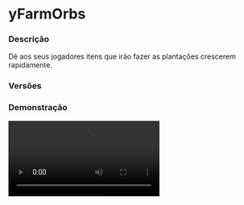 # yFarmOrbs
<secondary-label ref="utility"/>

### Descrição
Dê aos seus jogadores itens que irão fazer as plantações crescerem rapidamente.

### Versões
<secondary-label ref="1.8"/>
<secondary-label ref="1.9"/>
<secondary-label ref="1.10"/>
<secondary-label ref="1.11"/>
<secondary-label ref="1.12"/>
<secondary-label ref="1.13"/>
<secondary-label ref="1.14"/>
<secondary-label ref="1.15"/>
<secondary-label ref="1.16"/>
<secondary-label ref="1.17"/>
<secondary-label ref="1.18"/>
<secondary-label ref="1.19"/>
<secondary-label ref="1.20"/>
<secondary-label ref="1.21"/>

### Demonstração
<video src="//www.youtube.com/watch?v=V6mDeFerkS0"/>


<chapter title="Comandos" id="commands" collapsible="true">
<code-block lang="plain text">/orb help&nbsp;- Envia a mensagem de ajuda
/orb give&nbsp;- Dá orbs para um jogador
/orb reload&nbsp;- Recarrega as configurações</code-block>
</chapter>

<chapter title="Permissões" id="permissions" collapsible="true">
<code-block lang="plain text">yfarmorbs.use - Permissão para o /orb help
yfarmorbs.give - Permissão para o /pets give
yfarmorbs.admin.reload - Permissão para o /pets reload</code-block>
</chapter>



## Configuração
<primary-label ref="config"/>
Confira os arquivos de configuração deste plugin e revise os detalhes para garantir uma implementação correta.

<chapter title="Arquivos de Configuração" collapsible="true">
<chapter title="Estrutura do diretório" collapsible="false">
<code-block lang="plain text" ignore-vars="true">
Estrutura do diretório:
└── yFarmOrbs/
    ├── orbs/
    │    └── carrot.yml
    ├── commands.yml
    ├── config.yml
    └── messages.yml
</code-block>
</chapter>

<chapter title="orbs" collapsible="true">
<chapter title="carrot.yml" collapsible="true">
<code-block lang="yaml" ignore-vars="true">
<![CDATA[
# item da orb
item:
  material: 'e43dca8f3bda01152a1ee351d19bf3a580f0582d6a3f437576e3f6cb233bc6f2'
  name: '&a&lORB DE FARM &8(CENOURA)'
  lore:
    - '&7Ao colocar essa orb no chão'
    - '&7ela irá fazer sua plantação de'
    - '&7cenoura crescer totalmente a cada'
    - '&710 segundos.'
    - ''
    - ' &fTempo de crescimento: &a10 segundos'
    - ' &fOndas: &a6 ondas'
    - ' &fRaio: &a8 blocos'
    - ''
    - '&aAperte com ela no chão para ativar.'

# Nome da ORB
name: '&a&lORB DE FARM &8(CENOURA)'

# Tempo a cada onda para crescer as plantas
# em segundos
feed-time: 10

# efeito ao crescer
feed-particle: 'HAPPY_VILLAGER'

# Quantia de ondas que a ORB irá ter
# deixe 0 para ser infinita
rounds: 5

# Mundos que não poderá colocar essa orb
world-blacklist: []

# Quantia de blocos que a ORB irá afetar
radius:
  x: 8
  y: 10
  z: 8

# Plantas que serão reconhecidas pela ORB
farm-types:
  - 'CARROT'

# Nível que irá crescer a farm
feed-level:
  - 'CARROT:7'

# Cabeça que ficará flutuando
floating:
  # Altura da cabeça em relação ao chão
  off-set: 2.0
  # Item da cabeça que ficará flutuando
  item: 'e43dca8f3bda01152a1ee351d19bf3a580f0582d6a3f437576e3f6cb233bc6f2'
  # Altura do holograma em relação a cabeça
  hologram-off-set : 3.7
  # Holograma da cabeça que ficará flutuando
  hologram:
    - '&a&lORB DE FARM &8(CENOURA)'
    - ''
    - ' &fTempo de crescimento: &a{feed_time} segundos'
    - ' &fOndas restantes: &a{rounds} ondas'
    - ' &fRaio: &a8 blocos'
]]>
</code-block>
</chapter>

</chapter>

<chapter title="commands.yml" collapsible="true">
<code-block lang="yaml" ignore-vars="true">
<![CDATA[
#     ___                                          _
#    / __\___  _ __ ___  _ __ ___   __ _ _ __   __| |___
#   / /  / _ \| '_ ` _ \| '_ ` _ \ / _` | '_ \ / _` / __|
#  / /__| (_) | | | | | | | | | | | (_| | | | | (_| \__ \
#  \____/\___/|_| |_| |_|_| |_| |_|\__,_|_| |_|\__,_|___/
#
# Lista de comandos do plugin.

# Utilize "comando|comando" para criar aliases.
# Por exemplo: "gm|gamemode"
# Você pode criar quantas aliases quiser.
commands:
  farmorb: 'farmorbs|orbs|farmorb|orb'
]]>
</code-block>
</chapter>

<chapter title="config.yml" collapsible="true">
<code-block lang="yaml" ignore-vars="true">
<![CDATA[
#        _____                     ___       _
#  _   _|  ___|_ _ _ __ _ __ ___  / _ \ _ __| |__  ___
# | | | | |_ / _` | '__| '_ ` _ \| | | | '__| '_ \/ __|
# | |_| |  _| (_| | |  | | | | | | |_| | |  | |_) \__ \
#  \__, |_|  \__,_|_|  |_| |_| |_|\___/|_|  |_.__/|___/
#  |___/
#
# Discord: discord.ystoreplugins.com.br
# Site: ystoreplugins.com.br
#

# Modo de depuração para correção de problemas no plugin.
debug-mode: false

#      ___      _        _
#     /   \__ _| |_ __ _| |__   __ _ ___  ___
#    / /\ / _` | __/ _` | '_ \ / _` / __|/ _ \
#   / /_// (_| | || (_| | |_) | (_| \__ \  __/
#  /___,' \__,_|\__\__,_|_.__/ \__,_|___/\___|
#
# Configurações do banco de dados.

database:
  # Determina o tipo de banco de dados. Valores válidos: [SQLITE, MYSQL, HIKARI (recomendado)]
  storage-type: SQLITE

  # Dados para conexão ao banco de dados MYSQL.
  data:
    # Endereço de conexão do banco de dados. [EX: 127.0.0.1]
    host: localhost
    # Porta de conexão do banco de dados. [EX: 3306]
    port: 3306
    # Nome do banco de dados a ser conectado. [EX: minecraft]
    database: ''
    # Usuário de conexão. [EX: root]
    username: ''
    # Senha do usuário de conexão: [EX: 123]
    password: ''
]]>
</code-block>
</chapter>

<chapter title="messages.yml" collapsible="true">
<code-block lang="yaml" ignore-vars="true">
<![CDATA[
#
#    /\/\   ___  ___ ___  __ _  __ _  ___  ___
#   /    \ / _ \/ __/ __|/ _` |/ _` |/ _ \/ __|
#  / /\/\ \  __/\__ \__ \ (_| | (_| |  __/\__ \
#  \/    \/\___||___/___/\__,_|\__, |\___||___/
#                              |___/
#
# Plugin messages

chat:
  syntax: '&cUse: /{command} {syntax}'
  target: '&cJogador {player} não encontrado.'
  number: '&cO argumento não é um número.'
  permission: '&cVocê não tem permissão para fazer isto.'
  console: '&cApenas jogadores in-game podem realizar esta ação.'
  cancelled: '&cVocê cancelou a ação.'
  reload: '&aConfigurações recarregadas com sucesso.'
  inv-full: '&cO seu inventário está cheio.'
  help: |

    &aOrbs comandos:

    &a> /orb give <player> <orb> <quantia>
    &a> /orb reload

  orb-give: '&aVocê deu &7{amount}x {orb}&a para o jogador &7{player}&a.'
  orb-received: '&aVocê recebeu &7{amount}x {orb}&a.'
  orb-list: |
    &cOrb não encontrada.
    &cOrbs disponíveis: &f{list}
  orb-activated: '&aVocê ativou &7{amount}x {orb}&a.'
  orb-world-blacklist: '&cVocê não pode colocar essa orb nesse mundo.'
]]>
</code-block>
</chapter>

</chapter>
## Erros comuns
<primary-label ref="errors"/>

Antes de configurar o plugin, revise os pontos listados aqui para evitar problemas frequentes durante a configuração.

<seealso style="cards">
    <category ref="wrs">
        <a href="yplugins.md"></a>        <a href="https://ystoreplugins.com.br/plugins/detalhes/160-yFarmOrbs">Site do plugin yFarmOrbs</a>
    </category>
</seealso>
